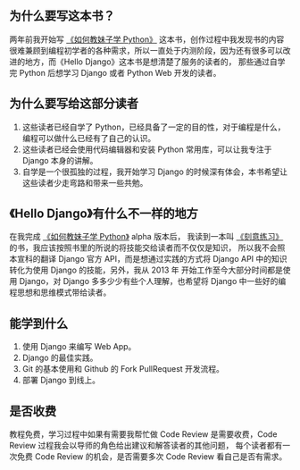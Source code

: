 ## 为什么要写这本书？
两年前我开始写 [《如何教妹子学 Python》](http://py.defcoding.com/introductory/why.html) 这本书，创作过程中我发现书的内容
很难兼顾到编程初学者的各种需求，所以一直处于内测阶段，因为还有很多可以改进的地方，而《Hello Django》这本书是想清楚了服务的读者的，
那些通过自学完 Python 后想学习 Django 或者 Python Web 开发的读者。

## 为什么要写给这部分读者
1. 这些读者已经自学了 Python，已经具备了一定的目的性，对于编程是什么，编程可以做什么已经有了自己的认识。
2. 这些读者已经会使用代码编辑器和安装 Python 常用库，可以让我专注于 Django 本身的讲解。
3. 自学是一个很孤独的过程，我开始学习 Django 的时候深有体会，本书希望让这些读者少走弯路和带来一些共勉。

## 《Hello Django》有什么不一样的地方
在我完成 [《如何教妹子学 Python》](http://py.defcoding.com/introductory/why.html) alpha 版本后，
我读到一本叫 [《刻意练习》](https://book.douban.com/subject/26895993/) 的书，我应该按照书里的所说的将技能交给读者而不仅仅是知识，
所以我不会照本宣科的翻译 Django 官方 API，而是想通过实践的方式将 Django API 中的知识转化为使用 Django 的技能，另外，我从 2013 年
开始工作至今大部分时间都是使用 Django，对 Django 多多少少有些个人理解，也希望将 Django 中一些好的编程思想和思维模式带给读者。

## 能学到什么
1. 使用 Django 来编写 Web App。
2. Django 的最佳实践。
3. Git 的基本使用和 Github 的 Fork PullRequest 开发流程。
4. 部署 Django 到线上。

## 是否收费
教程免费，学习过程中如果有需要我帮忙做 Code Review 是需要收费，Code Review 过程我会以导师的角色给出建议和解答读者的其他问题，
每个读者都有一次免费 Code Review 的机会，是否需要多次 Code Review 看自己是否有需求。

